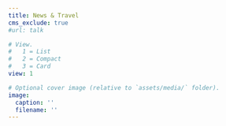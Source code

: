 ```yaml
---
title: News & Travel
cms_exclude: true
#url: talk

# View.
#   1 = List
#   2 = Compact
#   3 = Card
view: 1

# Optional cover image (relative to `assets/media/` folder).
image:
  caption: ''
  filename: ''
---
```

